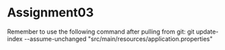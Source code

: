# Assignment03

Remember to use the following command after pulling from git:
git update-index --assume-unchanged "src/main/resources/application.properties"

